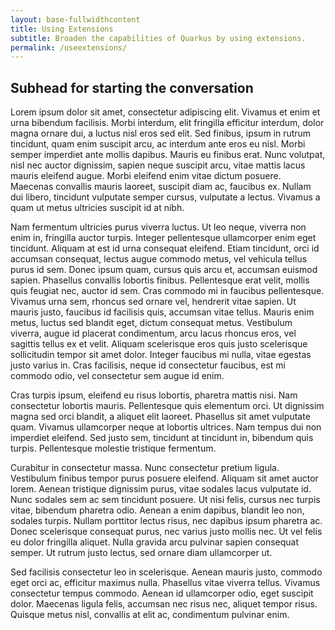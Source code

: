 ```yaml
---
layout: base-fullwidthcontent
title: Using Extensions
subtitle: Broaden the capabilities of Quarkus by using extensions.
permalink: /useextensions/
---
```



## Subhead for starting the conversation

Lorem ipsum dolor sit amet, consectetur adipiscing elit. Vivamus et enim et urna bibendum facilisis. Morbi interdum, elit fringilla efficitur interdum, dolor magna ornare dui, a luctus nisl eros sed elit. Sed finibus, ipsum in rutrum tincidunt, quam enim suscipit arcu, ac interdum ante eros eu nisl. Morbi semper imperdiet ante mollis dapibus. Mauris eu finibus erat. Nunc volutpat, nisl nec auctor dignissim, sapien neque suscipit arcu, vitae mattis lacus mauris eleifend augue. Morbi eleifend enim vitae dictum posuere. Maecenas convallis mauris laoreet, suscipit diam ac, faucibus ex. Nullam dui libero, tincidunt vulputate semper cursus, vulputate a lectus. Vivamus a quam ut metus ultricies suscipit id at nibh.

Nam fermentum ultricies purus viverra luctus. Ut leo neque, viverra non enim in, fringilla auctor turpis. Integer pellentesque ullamcorper enim eget tincidunt. Aliquam at est id urna consequat eleifend. Etiam tincidunt, orci id accumsan consequat, lectus augue commodo metus, vel vehicula tellus purus id sem. Donec ipsum quam, cursus quis arcu et, accumsan euismod sapien. Phasellus convallis lobortis finibus. Pellentesque erat velit, mollis quis feugiat nec, auctor id sem. Cras commodo mi in faucibus pellentesque. Vivamus urna sem, rhoncus sed ornare vel, hendrerit vitae sapien. Ut mauris justo, faucibus id facilisis quis, accumsan vitae tellus. Mauris enim metus, luctus sed blandit eget, dictum consequat metus. Vestibulum viverra, augue id placerat condimentum, arcu lacus rhoncus eros, vel sagittis tellus ex et velit. Aliquam scelerisque eros quis justo scelerisque sollicitudin tempor sit amet dolor. Integer faucibus mi nulla, vitae egestas justo varius in. Cras facilisis, neque id consectetur faucibus, est mi commodo odio, vel consectetur sem augue id enim.

Cras turpis ipsum, eleifend eu risus lobortis, pharetra mattis nisi. Nam consectetur lobortis mauris. Pellentesque quis elementum orci. Ut dignissim magna sed orci blandit, a aliquet elit laoreet. Phasellus sit amet vulputate quam. Vivamus ullamcorper neque at lobortis ultrices. Nam tempus dui non imperdiet eleifend. Sed justo sem, tincidunt at tincidunt in, bibendum quis turpis. Pellentesque molestie tristique fermentum.

Curabitur in consectetur massa. Nunc consectetur pretium ligula. Vestibulum finibus tempor purus posuere eleifend. Aliquam sit amet auctor lorem. Aenean tristique dignissim purus, vitae sodales lacus vulputate id. Nunc sodales sem ac sem tincidunt posuere. Ut nisi felis, cursus nec turpis vitae, bibendum pharetra odio. Aenean a enim dapibus, blandit leo non, sodales turpis. Nullam porttitor lectus risus, nec dapibus ipsum pharetra ac. Donec scelerisque consequat purus, nec varius justo mollis nec. Ut vel felis eu dolor fringilla aliquet. Nulla gravida arcu pulvinar sapien consequat semper. Ut rutrum justo lectus, sed ornare diam ullamcorper ut.

Sed facilisis consectetur leo in scelerisque. Aenean mauris justo, commodo eget orci ac, efficitur maximus nulla. Phasellus vitae viverra tellus. Vivamus consectetur tempus commodo. Aenean id ullamcorper odio, eget suscipit dolor. Maecenas ligula felis, accumsan nec risus nec, aliquet tempor risus. Quisque metus nisl, convallis at elit ac, condimentum pulvinar enim.